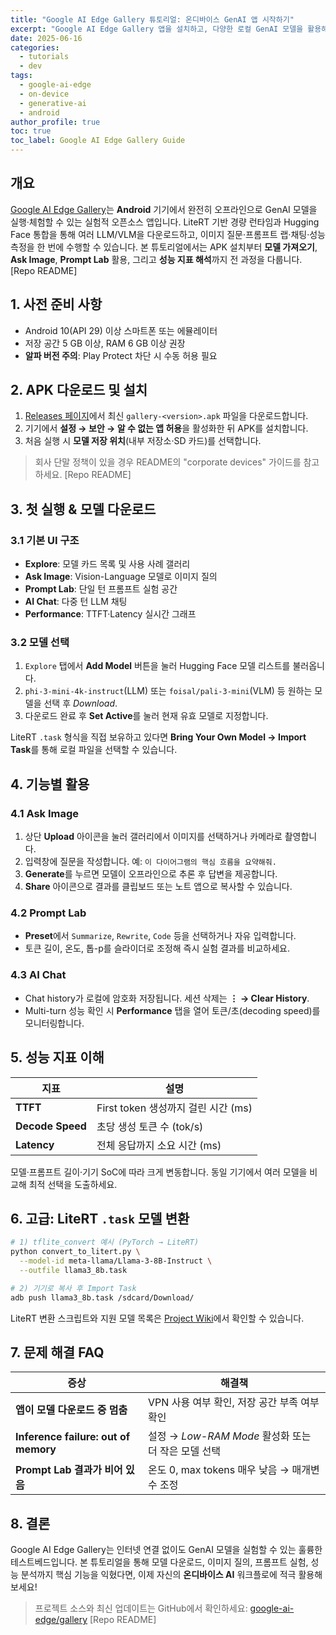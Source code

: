 ```yaml
---
title: "Google AI Edge Gallery 튜토리얼: 온디바이스 GenAI 앱 시작하기"
excerpt: "Google AI Edge Gallery 앱을 설치하고, 다양한 로컬 GenAI 모델을 활용해 이미지 질의·프롬프트 실험·성능 벤치마킹을 수행하는 방법을 단계별로 안내합니다."
date: 2025-06-16
categories:
  - tutorials
  - dev
tags:
  - google-ai-edge
  - on-device
  - generative-ai
  - android
author_profile: true
toc: true
toc_label: Google AI Edge Gallery Guide
---
```


## 개요

[Google AI Edge Gallery](https://github.com/google-ai-edge/gallery)는 **Android** 기기에서 완전히 오프라인으로 GenAI 모델을 실행·체험할 수 있는 실험적 오픈소스 앱입니다. LiteRT 기반 경량 런타임과 Hugging Face 통합을 통해 여러 LLM/VLM을 다운로드하고, 이미지 질문·프롬프트 랩·채팅·성능 측정을 한 번에 수행할 수 있습니다. 본 튜토리얼에서는 APK 설치부터 **모델 가져오기**, **Ask Image**, **Prompt Lab** 활용, 그리고 **성능 지표 해석**까지 전 과정을 다룹니다. \[Repo README\]

## 1. 사전 준비 사항

- Android 10(API 29) 이상 스마트폰 또는 에뮬레이터
- 저장 공간 5 GB 이상, RAM 6 GB 이상 권장
- **알파 버전 주의**: Play Protect 차단 시 수동 허용 필요

## 2. APK 다운로드 및 설치

1. [Releases 페이지](https://github.com/google-ai-edge/gallery/releases)에서 최신 `gallery-<version>.apk` 파일을 다운로드합니다.
2. 기기에서 **설정 → 보안 → 알 수 없는 앱 허용**을 활성화한 뒤 APK를 설치합니다.
3. 처음 실행 시 **모델 저장 위치**(내부 저장소·SD 카드)를 선택합니다.

> 회사 단말 정책이 있을 경우 README의 "corporate devices" 가이드를 참고하세요. \[Repo README\]

## 3. 첫 실행 & 모델 다운로드

### 3.1 기본 UI 구조

- **Explore**: 모델 카드 목록 및 사용 사례 갤러리
- **Ask Image**: Vision-Language 모델로 이미지 질의
- **Prompt Lab**: 단일 턴 프롬프트 실험 공간
- **AI Chat**: 다중 턴 LLM 채팅
- **Performance**: TTFT·Latency 실시간 그래프

### 3.2 모델 선택

1. `Explore` 탭에서 **Add Model** 버튼을 눌러 Hugging Face 모델 리스트를 불러옵니다.
2. `phi-3-mini-4k-instruct`(LLM) 또는 `foisal/pali-3-mini`(VLM) 등 원하는 모델을 선택 후 *Download*.
3. 다운로드 완료 후 **Set Active**를 눌러 현재 유효 모델로 지정합니다.

LiteRT `.task` 형식을 직접 보유하고 있다면 **Bring Your Own Model → Import Task**를 통해 로컬 파일을 선택할 수 있습니다.

## 4. 기능별 활용

### 4.1 Ask Image

1. 상단 **Upload** 아이콘을 눌러 갤러리에서 이미지를 선택하거나 카메라로 촬영합니다.
2. 입력창에 질문을 작성합니다. 예: `이 다이어그램의 핵심 흐름을 요약해줘.`
3. **Generate**를 누르면 모델이 오프라인으로 추론 후 답변을 제공합니다.
4. **Share** 아이콘으로 결과를 클립보드 또는 노트 앱으로 복사할 수 있습니다.

### 4.2 Prompt Lab

- **Preset**에서 `Summarize`, `Rewrite`, `Code` 등을 선택하거나 자유 입력합니다.
- 토큰 길이, 온도, 톱-p를 슬라이더로 조정해 즉시 실험 결과를 비교하세요.

### 4.3 AI Chat

- Chat history가 로컬에 암호화 저장됩니다. 세션 삭제는 **⋮ → Clear History**.
- Multi-turn 성능 확인 시 **Performance** 탭을 열어 토큰/초(decoding speed)를 모니터링합니다.

## 5. 성능 지표 이해

| 지표 | 설명 |
| --- | --- |
| **TTFT** | First token 생성까지 걸린 시간 (ms) |
| **Decode Speed** | 초당 생성 토큰 수 (tok/s) |
| **Latency** | 전체 응답까지 소요 시간 (ms) |

모델·프롬프트 길이·기기 SoC에 따라 크게 변동합니다. 동일 기기에서 여러 모델을 비교해 최적 선택을 도출하세요.

## 6. 고급: LiteRT `.task` 모델 변환

```bash
# 1) tflite_convert 예시 (PyTorch → LiteRT)
python convert_to_litert.py \
  --model-id meta-llama/Llama-3-8B-Instruct \
  --outfile llama3_8b.task

# 2) 기기로 복사 후 Import Task
adb push llama3_8b.task /sdcard/Download/
```

LiteRT 변환 스크립트와 지원 모델 목록은 [Project Wiki](https://github.com/google-ai-edge/gallery/wiki)에서 확인할 수 있습니다.

## 7. 문제 해결 FAQ

| 증상 | 해결책 |
| --- | --- |
| **앱이 모델 다운로드 중 멈춤** | VPN 사용 여부 확인, 저장 공간 부족 여부 확인 |
| **Inference failure: out of memory** | 설정 → *Low-RAM Mode* 활성화 또는 더 작은 모델 선택 |
| **Prompt Lab 결과가 비어 있음** | 온도 0, max tokens 매우 낮음 → 매개변수 조정 |

## 8. 결론

Google AI Edge Gallery는 인터넷 연결 없이도 GenAI 모델을 실험할 수 있는 훌륭한 테스트베드입니다. 본 튜토리얼을 통해 모델 다운로드, 이미지 질의, 프롬프트 실험, 성능 분석까지 핵심 기능을 익혔다면, 이제 자신의 **온디바이스 AI** 워크플로에 적극 활용해 보세요!

> 프로젝트 소스와 최신 업데이트는 GitHub에서 확인하세요: [google-ai-edge/gallery](https://github.com/google-ai-edge/gallery) \[Repo README\] 